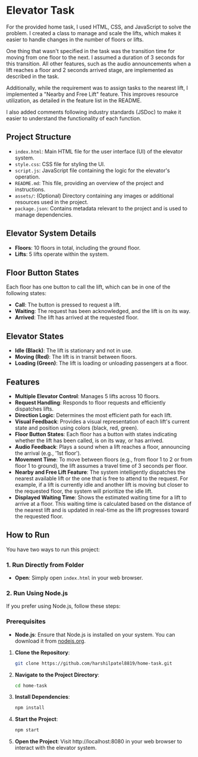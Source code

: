 # Elevator Task

For the provided home task, I used HTML, CSS, and JavaScript to solve the problem. I created a class to manage and scale the lifts, which makes it easier to handle changes in the number of floors or lifts.

One thing that wasn't specified in the task was the transition time for moving from one floor to the next. I assumed a duration of 3 seconds for this transition. All other features, such as the audio announcements when a lift reaches a floor and 2 seconds arrived stage, are implemented as described in the task.

Additionally, while the requirement was to assign tasks to the nearest lift, I implemented a "Nearby and Free Lift" feature. This improves resource utilization, as detailed in the feature list in the README.

I also added comments following industry standards (JSDoc) to make it easier to understand the functionality of each function.

## Project Structure

- `index.html`: Main HTML file for the user interface (UI) of the elevator system.
- `style.css`: CSS file for styling the UI.
- `script.js`: JavaScript file containing the logic for the elevator's operation.
- `README.md`: This file, providing an overview of the project and instructions.
- `assets/`: (Optional) Directory containing any images or additional resources used in the project.
- `package.json`: Contains metadata relevant to the project and is used to manage dependencies.

## Elevator System Details

- **Floors**: 10 floors in total, including the ground floor.
- **Lifts**: 5 lifts operate within the system.

## Floor Button States

Each floor has one button to call the lift, which can be in one of the following states:

- **Call**: The button is pressed to request a lift.
- **Waiting**: The request has been acknowledged, and the lift is on its way.
- **Arrived**: The lift has arrived at the requested floor.

## Elevator States

- **Idle (Black)**: The lift is stationary and not in use.
- **Moving (Red)**: The lift is in transit between floors.
- **Loading (Green)**: The lift is loading or unloading passengers at a floor.

## Features

- **Multiple Elevator Control**: Manages 5 lifts across 10 floors.
- **Request Handling**: Responds to floor requests and efficiently dispatches lifts.
- **Direction Logic**: Determines the most efficient path for each lift.
- **Visual Feedback**: Provides a visual representation of each lift's current state and position using colors (black, red, green).
- **Floor Button States**: Each floor has a button with states indicating whether the lift has been called, is on its way, or has arrived.
- **Audio Feedback**: Plays a sound when a lift reaches a floor, announcing the arrival (e.g., '1st floor').
- **Movement Time**: To move between floors (e.g., from floor 1 to 2 or from floor 1 to ground), the lift assumes a travel time of 3 seconds per floor.
- **Nearby and Free Lift Feature**: The system intelligently dispatches the nearest available lift or the one that is free to attend to the request. For example, if a lift is currently idle and another lift is moving but closer to the requested floor, the system will prioritize the idle lift.
- **Displayed Waiting Time**: Shows the estimated waiting time for a lift to arrive at a floor. This waiting time is calculated based on the distance of the nearest lift and is updated in real-time as the lift progresses toward the requested floor.

## How to Run

You have two ways to run this project:

### 1. Run Directly from Folder

- **Open**: Simply open `index.html` in your web browser.

### 2. Run Using Node.js

If you prefer using Node.js, follow these steps:

### Prerequisites

- **Node.js**: Ensure that Node.js is installed on your system. You can download it from [nodejs.org](https://nodejs.org).

1. **Clone the Repository**:

   ```bash
   git clone https://github.com/harshilpatel8819/home-task.git
   ```

2. **Navigate to the Project Directory**:
   ```bash
   cd home-task
   ```
3. **Install Dependencies**:
   ```bash
   npm install
   ```
4. **Start the Project**:
   ```bash
   npm start
   ```
5. **Open the Project**:
   Visit http://localhost:8080 in your web browser to interact with the elevator system.